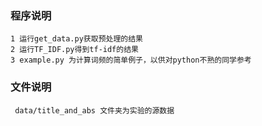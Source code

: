###  程序说明
    1 运行get_data.py获取预处理的结果
    2 运行TF_IDF.py得到tf-idf的结果
    3 example.py 为计算词频的简单例子，以供对python不熟的同学参考
###  文件说明
     data/title_and_abs 文件夹为实验的源数据

     
